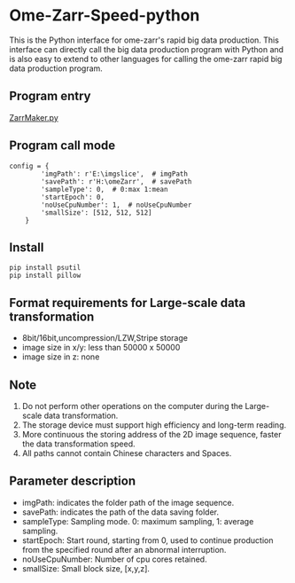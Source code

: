 # Ome-Zarr-Speed-python
This is the Python interface for ome-zarr's rapid big data production. This interface can directly call the big data production program with Python and is also easy to extend to other languages for calling the ome-zarr rapid big data production program.

## Program entry
[ZarrMaker.py](https://github.com/Quanlab-Bioimage/Ome-Zarr-Speed-python/tree/main/ZarrCreator)

## Program call mode
```
config = {
        'imgPath': r'E:\imgslice',  # imgPath
        'savePath': r'H:\omeZarr',  # savePath
        'sampleType': 0,  # 0:max 1:mean
        'startEpoch': 0,
        'noUseCpuNumber': 1,  # noUseCpuNumber
        'smallSize': [512, 512, 512]
    }
```
## Install
```
pip install psutil
pip install pillow
```

## Format requirements for Large-scale data transformation
* 8bit/16bit,uncompression/LZW,Stripe storage<br>
* image size in x/y: less than 50000 x 50000<br>
* image size in z: none<br>

## Note
1. Do not perform other operations on the computer during the Large-scale data transformation.
2. The storage device must support high efficiency and long-term reading.
3. More continuous the storing address of the 2D image sequence, faster the data transformation speed.
4. All paths cannot contain Chinese characters and Spaces.

## Parameter description

* imgPath: indicates the folder path of the image sequence.
* savePath: indicates the path of the data saving folder.
* sampleType: Sampling mode. 0: maximum sampling, 1: average sampling.
* startEpoch: Start round, starting from 0, used to continue production from the specified round after an abnormal interruption.
* noUseCpuNumber: Number of cpu cores retained.
* smallSize: Small block size, [x,y,z].
